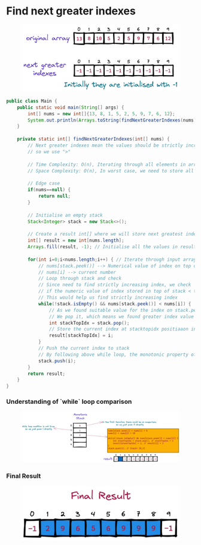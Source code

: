 # Find next greater indexes

<figure><img src="../../.gitbook/assets/image (42).png" alt=""><figcaption></figcaption></figure>

```java
public class Main {
    public static void main(String[] args) {
        int[] nums = new int[]{13, 8, 1, 5, 2, 5, 9, 7, 6, 12};
        System.out.println(Arrays.toString(findNextGreaterIndexes(nums)));
    }
    
    private static int[] findNextGreaterIndexes(int[] nums) {
        // Next greater indexes mean the values should be strictly increasing, 
        // so we use ">"
        
        // Time Complexity: O(n), Iterating through all elements in array
        // Space Complexity: O(n), In worst case, we need to store all elements in stack
        
        // Edge case
        if(nums==null) {
            return null;
        }
        
        // Initialise an empty stack
        Stack<Integer> stack = new Stack<>();
        
        // Create a result int[] where we will store next greatest indexes
        int[] result = new int[nums.length];
        Arrays.fill(result, -1); // Initialise all the values in result with -1
        
        for(int i=0;i<nums.length;i++) { // Iterate through input array
            // nums[stack.peek()] --> Numerical value of index on top of stack
            // nums[i] --> current number
            // Loop through stack and check 
            // Since need to find strictly increasing index, we check 
            // if the numeric value of index stored in top of stack < than current number 
            // This would help us find strictly increasing index
            while(!stack.isEmpty() && nums[stack.peek()] < nums[i]) {
                // As we found suitable value for the index on stack.peek(),
                // We pop it, which means we found greater index value for it
                int stackTopIdx = stack.pop();
                // Store the current index at stacktopidx positiaaon in result
                result[stackTopIdx] = i; 
            }
            // Push the current index to stack
            // By following above while loop, the monotonic property of stack is always maintained
            stack.push(i);
        }
        return result;
    }
}
```

### Understanding of \`while\` loop comparison

<figure><img src="../../.gitbook/assets/image (43).png" alt=""><figcaption></figcaption></figure>

### Final Result

<figure><img src="../../.gitbook/assets/image (41).png" alt=""><figcaption></figcaption></figure>
